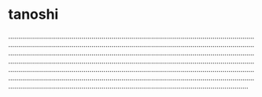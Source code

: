 # tanoshi
.................................................................................................................................................................................................................................................................................................................................................................................................................................................................................................................................................................................................................................................................................................................................................................................................................................................................................................